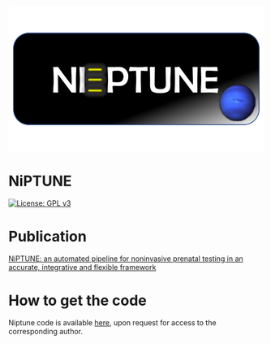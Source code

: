 <div align="center">
  <img src="logo_niptune.png"><br>
</div>

# NiPTUNE

[![License: GPL v3](https://img.shields.io/badge/License-GPLv3-blue.svg)](https://www.gnu.org/licenses/gpl-3.0)

# Publication
[NiPTUNE: an automated pipeline for noninvasive prenatal testing in an accurate, integrative and flexible framework](https://academic.oup.com/bib/advance-article/doi/10.1093/bib/bbab380/6370845)

# How to get the code

Niptune code is available [here](http://bit.ly/3bQjG5C), upon request for access to the corresponding author.